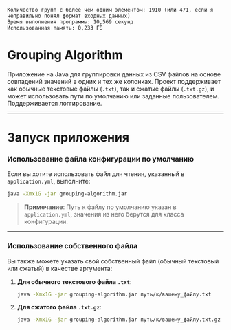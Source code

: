 ```
Количество групп с более чем одним элементом: 1910 (или 471, если я неправильно понял формат входных данных)
Время выполнения программы: 10,569 секунд
Использованная память: 0,233 ГБ
```

# Grouping Algorithm

Приложение на Java для группировки данных из CSV файлов на основе совпадений значений в одних и тех же колонках. Проект поддерживает как обычные текстовые файлы (`.txt`), так и сжатые файлы (`.txt.gz`), и может использовать пути по умолчанию или заданные пользователем. Поддерживается логгирование.

---

# Запуск приложения

### Использование файла конфигурации по умолчанию

Если вы хотите использовать файл для чтения, указанный в `application.yml`, выполните:

```bash
java -Xmx1G -jar grouping-algorithm.jar
```

> **Примечание**: Путь к файлу по умолчанию указан в `application.yml`, значения из него берутся для класса конфигурации.
---

### Использование собственного файла

Вы также можете указать свой собственный файл (обычный текстовый или сжатый) в качестве аргумента:

1. **Для обычного текстового файла `.txt`**:

   ```bash
   java -Xmx1G -jar grouping-algorithm.jar путь/к/вашему_файлу.txt
   ```

2. **Для сжатого файла `.txt.gz`**:

   ```bash
   java -Xmx1G -jar grouping-algorithm.jar путь/к/вашему_файлу.txt.gz
   ```
